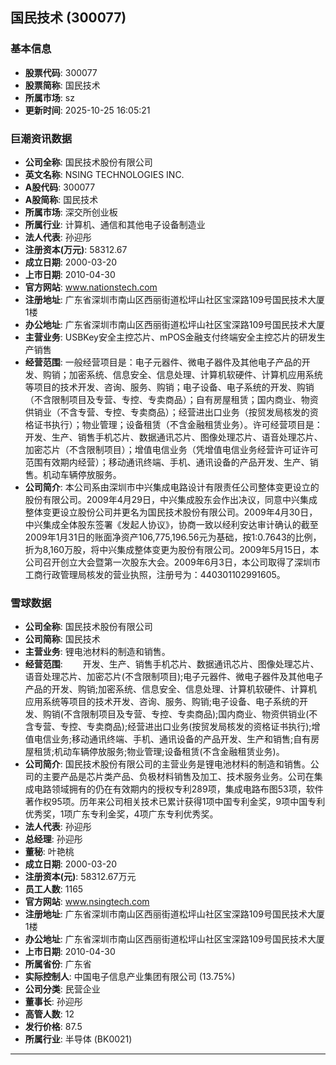 ## 国民技术 (300077)

### 基本信息

- **股票代码**: 300077
- **股票简称**: 国民技术
- **所属市场**: sz
- **更新时间**: 2025-10-25 16:05:21

### 巨潮资讯数据

- **公司全称**: 国民技术股份有限公司
- **英文名称**: NSING TECHNOLOGIES INC.
- **A股代码**: 300077
- **A股简称**: 国民技术
- **所属市场**: 深交所创业板
- **所属行业**: 计算机、通信和其他电子设备制造业
- **法人代表**: 孙迎彤
- **注册资本(万元)**: 58312.67
- **成立日期**: 2000-03-20
- **上市日期**: 2010-04-30
- **官方网站**: www.nationstech.com
- **注册地址**: 广东省深圳市南山区西丽街道松坪山社区宝深路109号国民技术大厦1楼
- **办公地址**: 广东省深圳市南山区西丽街道松坪山社区宝深路109号国民技术大厦
- **主营业务**: USBKey安全主控芯片、mPOS金融支付终端安全主控芯片的研发生产销售
- **经营范围**: 一般经营项目是：电子元器件、微电子器件及其他电子产品的开发、购销；加密系统、信息安全、信息处理、计算机软硬件、计算机应用系统等项目的技术开发、咨询、服务、购销；电子设备、电子系统的开发、购销（不含限制项目及专营、专控、专卖商品）；自有房屋租赁；国内商业、物资供销业（不含专营、专控、专卖商品）；经营进出口业务（按贸发局核发的资格证书执行）；物业管理；设备租赁（不含金融租赁业务）。许可经营项目是：开发、生产、销售手机芯片、数据通讯芯片、图像处理芯片、语音处理芯片、加密芯片（不含限制项目）；增值电信业务（凭增值电信业务经营许可证许可范围有效期内经营）；移动通讯终端、手机、通讯设备的产品开发、生产、销售。机动车辆停放服务。
- **公司简介**: 本公司系由深圳市中兴集成电路设计有限责任公司整体变更设立的股份有限公司。2009年4月29日，中兴集成股东会作出决议，同意中兴集成整体变更设立股份公司并更名为国民技术股份有限公司。2009年4月30日，中兴集成全体股东签署《发起人协议》，协商一致以经利安达审计确认的截至2009年1月31日的账面净资产106,775,196.56元为基础，按1:0.7643的比例，折为8,160万股，将中兴集成整体变更为股份有限公司。2009年5月15日，本公司召开创立大会暨第一次股东大会。2009年6月3日，本公司取得了深圳市工商行政管理局核发的营业执照，注册号为：440301102991605。

### 雪球数据

- **公司全称**: 国民技术股份有限公司
- **公司简称**: 国民技术
- **主营业务**: 锂电池材料的制造和销售。
- **经营范围**: 　　开发、生产、销售手机芯片、数据通讯芯片、图像处理芯片、语音处理芯片、加密芯片(不含限制项目);电子元器件、微电子器件及其他电子产品的开发、购销;加密系统、信息安全、信息处理、计算机软硬件、计算机应用系统等项目的技术开发、咨询、服务、购销;电子设备、电子系统的开发、购销(不含限制项目及专营、专控、专卖商品);国内商业、物资供销业(不含专营、专控、专卖商品);经营进出口业务(按贸发局核发的资格证书执行);增值电信业务;移动通讯终端、手机、通讯设备的产品开发、生产和销售;自有房屋租赁;机动车辆停放服务;物业管理;设备租赁(不含金融租赁业务)。
- **公司简介**: 国民技术股份有限公司的主营业务是锂电池材料的制造和销售。公司的主要产品是芯片类产品、负极材料销售及加工、技术服务业务。公司在集成电路领域拥有的仍在有效期内的授权专利289项，集成电路布图53项，软件著作权95项。历年来公司相关技术已累计获得1项中国专利金奖，9项中国专利优秀奖，1项广东专利金奖，4项广东专利优秀奖。
- **法人代表**: 孙迎彤
- **总经理**: 孙迎彤
- **董秘**: 叶艳桃
- **成立日期**: 2000-03-20
- **注册资本(元)**: 58312.67万元
- **员工人数**: 1165
- **官方网站**: www.nsingtech.com
- **注册地址**: 广东省深圳市南山区西丽街道松坪山社区宝深路109号国民技术大厦1楼
- **办公地址**: 广东省深圳市南山区西丽街道松坪山社区宝深路109号国民技术大厦
- **上市日期**: 2010-04-30
- **所属省份**: 广东省
- **实际控制人**: 中国电子信息产业集团有限公司 (13.75%)
- **公司分类**: 民营企业
- **董事长**: 孙迎彤
- **高管人数**: 12
- **发行价格**: 87.5
- **所属行业**: 半导体 (BK0021)

---